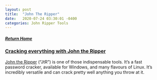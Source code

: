 ```yaml
---
layout: post
title:  "John The Ripper"
date:   2020-07-24 03:30:01 -0400
categories: John Ripper Tools
---
```

##### [Return Home](https://thegetch.github.io/penetration/testing/resources/2019/08/09/Home/)

### [Cracking everything with John the Ripper](https://bytesoverbombs.io/cracking-everything-with-john-the-ripper-d434f0f6dc1c)

[John the Ripper](http://www.openwall.com/john/) (“JtR”) is one of those indispensable tools. It’s a fast password cracker, available for Windows, and many flavours of Linux. It’s incredibly versatile and can crack pretty well anything you throw at it.
